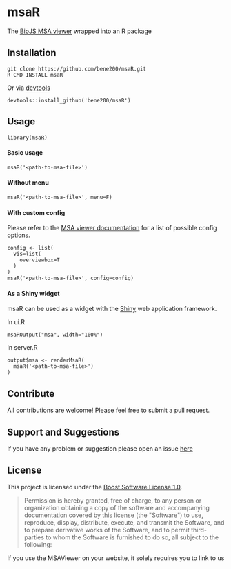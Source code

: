 # msaR
The [BioJS MSA viewer](https://github.com/wilzbach/msa) wrapped into an R package
## Installation
```
git clone https://github.com/bene200/msaR.git
R CMD INSTALL msaR
```
Or via [devtools](https://github.com/hadley/devtools)
```
devtools::install_github('bene200/msaR')
```
## Usage
```{r}
library(msaR)
```
#### Basic usage
```{r}
msaR('<path-to-msa-file>')
```
#### Without menu
```{r}
msaR('<path-to-msa-file>', menu=F)
```
#### With custom config
Please refer to the [MSA viewer documentation](https://github.com/wilzbach/msa) for a list of possible config options.
```{r}
config <- list(
  vis=list(
    overviewbox=T
  )
)
msaR('<path-to-msa-file>', config=config)
```
#### As a Shiny widget
msaR can be used as a widget with the [Shiny](http://shiny.rstudio.com/) web application framework.

In ui.R
```{r}
msaROutput("msa", width="100%")
```

In server.R
```{r}
output$msa <- renderMsaR(
  msaR('<path-to-msa-file>')
)
```
## Contribute
All contributions are welcome! Please feel free to submit a pull request.
## Support and Suggestions
If you have any problem or suggestion please open an issue [here](https://github.com/bene200/msaR/issues)

License
-------

This project is licensed under the [Boost Software License 1.0](https://github.com/wilzbach/msa/blob/master/LICENSE).

> Permission is hereby granted, free of charge, to any person or organization
> obtaining a copy of the software and accompanying documentation covered by
> this license (the "Software") to use, reproduce, display, distribute,
> execute, and transmit the Software, and to prepare derivative works of the
> Software, and to permit third-parties to whom the Software is furnished to
> do so, all subject to the following:

If you use the MSAViewer on your website, it solely requires you to link to us
